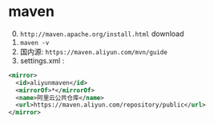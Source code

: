 # maven

0. `http://maven.apache.org/install.html` download
1. `maven -v`
2. 国内源: `https://maven.aliyun.com/mvn/guide`
3. settings.xml :

```xml
<mirror>
  <id>aliyunmaven</id>
  <mirrorOf>*</mirrorOf>
  <name>阿里云公共仓库</name>
  <url>https://maven.aliyun.com/repository/public</url>
</mirror>
```
